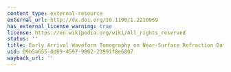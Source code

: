 ```yaml
---
content_type: external-resource
external_url: http://dx.doi.org/10.1190/1.2210969
has_external_license_warning: true
license: https://en.wikipedia.org/wiki/All_rights_reserved
status: ''
title: Early Arrival Waveform Tomography on Near-Surface Refraction Data
uid: 09b5a655-0d89-4597-9802-23991f8e6807
wayback_url: ''
---
```


